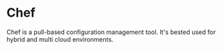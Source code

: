 # Chef
Chef is a pull-based configuration management tool. It's bested used for hybrid and multi cloud environments. 